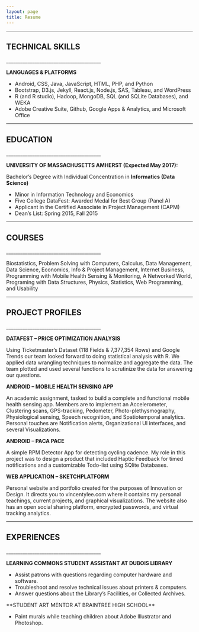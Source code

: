 ```yaml
---
layout: page
title: Resume
---
```

________________________________________	
<h2>TECHNICAL SKILLS</h2>
________________________________________	

**LANGUAGES & PLATFORMS**

<ul>
<li>	Android, CSS, Java, JavaScript, HTML, PHP, and Python </li>
<li>	Bootstrap, D3.js, Jekyll, React.js, Node.js, SAS, Tableau, and WordPress </li>
<li>	R (and R studio), Hadoop, MongoDB, SQL (and SQLite Databases), and WEKA </li>
<li>	Adobe Creative Suite, Github, Google Apps & Analytics, and Microsoft Office </li>
</ul>

________________________________________	
<h2>EDUCATION</h2>
________________________________________	

**UNIVERSITY OF MASSACHUSETTS AMHERST (Expected May 2017):**

Bachelor’s Degree with Individual Concentration in **Informatics (Data Science)**
<ul>
<li> Minor in Information Technology and Economics </li>
<li>	Five College DataFest: Awarded Medal for Best Group (Panel A) </li>
<li> Applicant in the Certified Associate in Project Management (CAPM) </li>
<li> Dean’s List: Spring 2015, Fall 2015 </li>
</ul>

________________________________________	
<h2>COURSES</h2>
________________________________________	

Biostatistics, Problem Solving with Computers, Calculus, Data Management, Data Science, Economics, Info & Project Management, Internet Business, Programming with Mobile Health Sensing & Monitoring, A Networked World, Programing with Data Structures, Physics, Statistics, Web Programming, and Usability

________________________________________	
<h2>PROJECT PROFILES</h2>
________________________________________	

**DATAFEST – PRICE OPTIMIZATION ANALYSIS**

Using Ticketmaster’s Dataset (118 Fields & 7,377,354 Rows) and Google Trends our team looked forward to doing statistical analysis with R. We applied data wrangling techniques to normalize and aggregate the data. The team plotted and used several functions to scrutinize the data for answering our questions.

**ANDROID – MOBILE HEALTH SENSING APP**

An academic assignment, tasked to build a complete and functional mobile health sensing app. Members are to implement an Accelerometer, Clustering scans, GPS-tracking, Pedometer, Photo-plethysmography, Physiological sensing, Speech recognition, and Spatiotemporal analytics. Personal touches are Notification alerts, Organizational UI interfaces, and several Visualizations.

**ANDROID – PACA PACE**

A simple RPM Detector App for detecting cycling cadence. My role in this project was to design a product that included Haptic Feedback for timed notifications and a customizable Todo-list using SQlite Databases.

**WEB APPLICATION – SKETCHPLATFORM**

Personal website and portfolio created for the purposes of Innovation or Design. It directs you to vincentylee.com where it contains my personal teachings, current projects, and graphical visualizations. The website also has an open social sharing platform, encrypted passwords, and virtual tracking analytics.

________________________________________	
<h2>EXPERIENCES</h2>
________________________________________	

**LEARNING COMMONS STUDENT ASSISTANT AT DUBOIS LIBRARY**
<ul>
<li>	Assist patrons with questions regarding computer hardware and software. </li>
<li>	Troubleshoot and resolve technical issues about printers & computers. </li>
<li> Answer questions about the Library’s Facilities, or Collected Archives. </li>
</ul>
**STUDENT ART MENTOR AT BRAINTREE HIGH SCHOOL**
<ul>
<li> Paint murals while teaching children about Adobe Illustrator and Photoshop. </li>
</ul>


